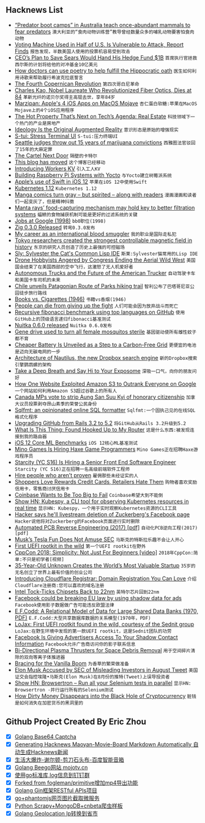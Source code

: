 ## Hacknews List


- [“Predator boot camps” in Australia teach once-abundant mammals to fear predators](https://www.scientificamerican.com/article/watching-a-friend-get-eaten-could-help-animals-learn-to-stay-alive/)  `澳大利亚的“食肉动物训练营”教导曾经数量众多的哺乳动物要害怕食肉动物`
- [Voting Machine Used in Half of U.S. Is Vulnerable to Attack, Report Finds](https://www.wsj.com/articles/widely-used-election-systems-are-vulnerable-to-attack-report-finds-1538020802)  `报告发现，半数美国人使用的投票机容易受到攻击`
- [CEO’s Plan to Save Sears Would Hand His Hedge Fund $1B](https://www.bloomberg.com/news/articles/2018-09-27/lampert-s-sears-plan-would-hand-lampert-s-hedge-fund-1-billion)  `首席执行官拯救西尔斯的计划将给他的对冲基金10亿美元`
- [How doctors can use poetry to help fulfill the Hippocratic oath](http://nautil.us/issue/64/the-unseen/how-doctors-use-poetry)  `医生如何利用诗歌来帮助履行希波克拉底誓言`
- [The Fourth Copernican Revolution](http://nautil.us/issue/64/the-unseen/the-fourth-copernican-revolution)  `第四次哥白尼革命`
- [Charles Kao, Nobel Laureate Who Revolutionized Fiber Optics, Dies at 84](https://www.nytimes.com/2018/09/24/obituaries/charles-kuen-kao-dead.html)  `革新光纤的诺贝尔奖得主高锟去世，享年84岁`
- [Marzipan: Apple&#39;s 4 iOS Apps on MacOS Mojave](http://benjaminmayo.co.uk/marzipan)  `杏仁蛋白软糖:苹果在MacOS Mojave上的4个iOS应用程序`
- [The Hot Property That’s Next on Tech’s Agenda: Real Estate](https://www.nytimes.com/2018/09/27/technology/next-techs-agenda-real-estate-opendoor.html)  `科技领域下一个热门的产业是房地产`
- [Ideology Is the Original Augmented Reality](http://mitp.nautil.us/feature/271/ideology-is-the-original-augmented-reality)  `意识形态是原始的增强现实`
- [S-tui: Stress Terminal UI](https://amanusk.github.io/s-tui/)  `S-tui:压力终端UI`
- [Seattle judges throw out 15 years of marijuana convictions](https://www.bbc.com/news/world-us-canada-45637826)  `西雅图法官驳回了15年的大麻定罪`
- [The Cartel Next Door](https://www.texasmonthly.com/articles/the-cartel-next-door/)  `隔壁的卡特尔`
- [This blog has moved](https://allendowney.blogspot.com/2018/09/this-blog-has-moved.html)  `这个博客已经移动`
- [Introducing Workers KV](https://blog.cloudflare.com/introducing-workers-kv/)  `引入工人KV`
- [Building Raspberry Pi Systems with Yocto](https://jumpnowtek.com/rpi/Raspberry-Pi-Systems-with-Yocto.html)  `与Yocto建立树莓派系统`
- [Apple’s use of Swift in iOS 12](https://blog.timac.org/2018/0924-state-of-swift-ios12/)  `苹果在iOS 12中使用Swift`
- [Kubernetes 1.12](https://kubernetes.io/blog/2018/09/27/kubernetes-1.12-kubelet-tls-bootstrap-and-azure-virtual-machine-scale-sets-vmss-move-to-general-availability/)  `Kubernetes 1.12`
- [Manga comics turn gray – but spirited – along with readers](https://www.reuters.com/article/us-japan-ageing-comics/aging-japan-manga-comics-turn-gray-but-spirited-along-with-readers-idUSKCN1M80P4)  `漫画漫画和读者们一起变灰了，但是精神抖擞`
- [Manta rays’ food-capturing mechanism may hold key to better filtration systems](https://today.oregonstate.edu/news/manta-rays%E2%80%99-food-capturing-mechanism-may-hold-key-better-filtration-systems)  `蝠鲼的食物捕获机制可能是更好的过滤系统的关键`
- [Jobs at Google (1998)](https://web.archive.org/web/19991013034717/http://google.com:80/jobs.html)  `bb0职位(1998)`
- [Zig 0.3.0 Released](https://ziglang.org/download/0.3.0/release-notes.html)  `转弯0.3.0发布`
- [My career as an international blood smuggler](https://www.theguardian.com/society/2018/sep/27/my-career-as-an-international-blood-smuggler)  `我的职业是国际走私犯`
- [Tokyo researchers created the strongest controllable magnetic field in history](https://motherboard.vice.com/en_us/article/7xj4vg/watch-scientists-accidentally-blow-up-their-lab-with-the-strongest-indoor-magnetic-field-ever)  `东京的研究人员创造了历史上最强的可控磁场`
- [Sly: Sylvester the Cat&#39;s Common Lisp IDE](https://github.com/joaotavora/sly)  `斯莱:Sylvester猫常用的Lisp IDE`
- [Drone Hobbyists Angered by Congress Ending the Aerial Wild West](https://www.bloomberg.com/news/articles/2018-09-27/drone-hobbyists-angered-by-congress-ending-the-aerial-wild-west)  `美国国会结束了在美国西部的空中飞行，这激怒了无人机爱好者`
- [Autonomous Trucks and the Future of the American Trucker](http://laborcenter.berkeley.edu/driverless/)  `自动驾驶卡车和美国卡车司机的未来`
- [Chile unveils Patagonian Route of Parks hiking trail](https://www.bbc.com/news/world-latin-america-45663960)  `智利公布了巴塔哥尼亚公园徒步旅行路线`
- [Books vs. Cigarettes (1946)](http://orwell.ru/library/articles/cigar/english/e_cigar)  `书籍vs香烟(1946)`
- [People can die from giving up the fight](https://medicalxpress.com/news/2018-09-people-die.html)  `人们可能会因为放弃战斗而死亡`
- [Recursive fibonacci benchmark using top languages on GitHub](https://github.com/drujensen/fib)  `使用GitHub上的顶级语言递归fibonacci基准测试`
- [Nuitka 0.6.0 released](http://nuitka.net/posts/nuitka-release-060.html)  `Nuitka 0.6.0发布`
- [Gene drive used to turn all female mosquitos sterile](https://arstechnica.com/science/2018/09/controlling-mosquitos-with-a-gene-drive-that-makes-females-infertile/)  `基因驱动使所有雌性蚊子都不育`
- [Cheaper Battery Is Unveiled as a Step to a Carbon-Free Grid](https://www.nytimes.com/2018/09/26/business/energy-environment/zinc-battery-solar-power.html)  `更便宜的电池是迈向无碳电网的一步`
- [Architecture of Nautilus, the new Dropbox search engine](https://blogs.dropbox.com/tech/2018/09/architecture-of-nautilus-the-new-dropbox-search-engine)  `新的Dropbox搜索引擎鹦鹉螺的架构`
- [Take a Deep Breath and Say Hi to Your Exposome](https://www.scientificamerican.com/article/take-a-deep-breath-and-say-hi-to-your-exposome/)  `深吸一口气，向你的朋友问好`
- [How One Website Exploited Amazon S3 to Outrank Everyone on Google](https://blog.usejournal.com/how-one-affiliate-used-amazon-s3-to-outrank-everyone-on-google-9744c8e7322f)  `一个网站如何利用Amazon S3超过谷歌上的所有人`
- [Canada MPs vote to strip Aung San Suu Kyi of honorary citizenship](https://www.bbc.com/news/world-us-canada-45647073)  `加拿大议员投票剥夺昂山素季的荣誉公民身份`
- [Sqlfmt: an opinionated online SQL formatter](https://www.cockroachlabs.com/blog/sql-fmt-online-sql-formatter/)  `Sqlfmt:一个固执己见的在线SQL格式化程序`
- [Upgrading GitHub from Rails 3.2 to 5.2](https://githubengineering.com/upgrading-github-from-rails-3-2-to-5-2/)  `将GitHub从Rails 3.2升级到5.2`
- [What Is This Thing: Found Hooked Up to My Router](https://www.reddit.com/r/whatisthisthing/comments/9ixdh9/found_hooked_up_to_my_router/e6nh61r/)  `这是什么东西:被发现连接到我的路由器`
- [iOS 12 Core ML Benchmarks](https://heartbeat.fritz.ai/ios-12-core-ml-benchmarks-b7a79811aac1)  `iOS 12核心ML基准测试`
- [Mino Games Is Hiring Haxe Game Programmers](https://mino-games.workable.com/jobs/415887)  `Mino Games正在招聘Haxe游戏程序员`
- [Starcity (YC S16) Is Hiring a Senior Front End Software Engineer](https://starcity.com/careers/37f16c7f-1825-418e-a39a-2422a1c4495e)  `Starcity (YC S16)正在招聘一名高级前端软件工程师`
- [Hire people who aren’t proven](https://leonardofed.io/blog/startups-hiring.html)  `雇佣那些未经证实的人`
- [Shoppers Love Rewards Credit Cards, Retailers Hate Them](https://www.wsj.com/articles/shoppers-love-rewards-credit-cards-retailers-hate-them-1537867801)  `购物者喜欢奖励信用卡，零售商讨厌信用卡`
- [Coinbase Wants to Be Too Big to Fail](http://fortune.com/longform/coinbase-bitcoin-brian-armstrong/)  `Coinbase希望大到不能倒`
- [Show HN: Kubespy, a CLI tool for observing Kubernetes resources in real time](https://github.com/pulumi/kubespy)  `显示HN: Kubespy，一个用于实时观察Kubernetes资源的CLI工具`
- [Hacker says he&#39;ll livestream deletion of Zuckerberg&#39;s Facebook page](https://www.engadget.com/2018/09/28/zuckerberg-facebook-page-hacker-livestream/)  `Hacker说他将对Zuckerberg的Facebook页面进行实时删除`
- [Automated PCB Reverse Engineering (2017) [pdf]](https://www.usenix.org/system/files/conference/woot17/woot17-paper-kleber.pdf)  `自动化PCB逆向工程(2017)[pdf]`
- [Musk’s Tesla Fun Does Not Amuse SEC](https://www.bloomberg.com/view/articles/2018-09-28/musk-s-tesla-fun-does-not-amuse-sec)  `马斯克的特斯拉乐趣不会让人开心`
- [First UEFI rootkit in the wild](https://tcsltesting.blogspot.com/2018/09/stuff-just-got-real.html)  `第一个UEFI rootkit在野外`
- [CppCon 2018: Simplicity: Not Just For Beginners [video]](https://www.youtube.com/watch?v=n0Ak6xtVXno)  `2018年CppCon:简单:不只是初学者[视频]`
- [35-Year-Old Unknown Creates the World’s Most Valuable Startup](https://www.bloomberg.com/news/articles/2018-09-28/35-year-old-unknown-creates-the-world-s-most-valuable-startup)  `35岁的无名创立了世界上最有价值的创业公司`
- [Introducing Cloudflare Registrar: Domain Registration You Can Love](https://blog.cloudflare.com/cloudflare-registrar/)  `介绍Cloudflare注册商:您可以喜欢的域名注册`
- [Intel Tock-Ticks Chipsets Back to 22nm](https://www.tomshardware.com/news/intel-14nm-shortage-h310c,37819.html)  `英特尔芯片回到22nm`
- [Facebook could be breaking EU law by using shadow data for ads](https://www.fastcompany.com/90243244/facebook-could-be-breaking-eu-law-by-using-shadow-data-for-ads)  `Facebook使用影子数据做广告可能违反欧盟法律`
- [E.F.Codd: A Relational Model of Data for Large Shared Data Banks (1970, PDF)](https://cs.uwaterloo.ca/~david/cs848s14/codd-relational.pdf)  `E.F.Codd:大型共享数据库数据的关系模型(1970年，PDF)`
- [LoJax: First UEFI rootkit found in the wild, courtesy of the Sednit group](https://www.welivesecurity.com/2018/09/27/lojax-first-uefi-rootkit-found-wild-courtesy-sednit-group/)  `LoJax:在野生环境中发现的第一款UEFI rootkit，这是Sednit团队的功劳`
- [Facebook Is Giving Advertisers Access To Your Shadow Contact Information](https://gizmodo.com/facebook-is-giving-advertisers-access-to-your-shadow-co-1828476051)  `Facebook允许广告商访问你的影子联系信息`
- [Bi-Directional Plasma Thrusters for Space Debris Removal](https://www.nature.com/articles/s41598-018-32697-4)  `用于空间碎片清除的双向等离子体推进器`
- [Bracing for the Vanilla Boom](https://www.sapiens.org/culture/madagascar-vanilla-boom/)  `为香草的繁荣做准备`
- [Elon Musk Accused by SEC of Misleading Investors in August Tweet](https://www.bloomberg.com/news/articles/2018-09-27/elon-musk-is-sued-by-securities-and-exchange-commission-docket-jml0doi2)  `美国证交会指控埃隆•马斯克(Elon Musk)在8月份的推特(Tweet)上误导投资者`
- [Show HN: Browsertron – Run all your Selenium tests in parallel](https://www.browsertron.com/)  `显示HN: Browsertron -并行运行所有的Selenium测试`
- [How Dirty Money Disappears into the Black Hole of Cryptocurrency](https://www.wsj.com/articles/how-dirty-money-disappears-into-the-black-hole-of-cryptocurrency-1538149743)  `脏钱是如何消失在加密货币的黑洞里的`

## Github Project Created By Eric Zhou

- [x] [Golang Base64 Captcha](https://github.com/mojocn/base64Captcha)
- [x] [Generating Hacknews Maoyan-Movie-Board Markdown Automatically 自动生成Hacknews新闻](https://github.com/dejavuzhou/md-genie)
- [x] [生活大爆炸-谢尔顿-剪刀石头布-百度智能音箱](https://github.com/mojocn/dueros-bang-game)
- [x] [Golang Beego网站 mojotv.cn](https://github.com/mojocn/www.mojotv.cn)
- [x] [使用go标准库,log信息到钉钉群](https://github.com/mojocn/dooger)
- [x] [Forked from fogleman/primitive增加mp4导出功能](https://github.com/mojocn/primitive)
- [x] [Golang Gin框架RESTful APIs项目](https://github.com/JJJJJJJerk/ezier-golang-web-api-framework)
- [x] [go+phantomjs网页图片截取微服务](https://github.com/mojocn/screen_shot)
- [x] [Python Scrapy+MongoDB+cnbeta爬虫样板](https://github.com/mojocn/scrapy_mongodb_boilerplate_cnbeta)
- [x] [Golang Geolocation Ip转换到省市](https://github.com/mojocn/ip2location)
